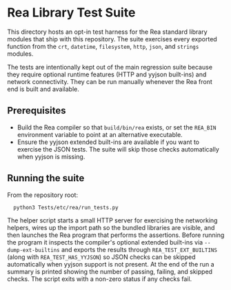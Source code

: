 # Rea Library Test Suite

This directory hosts an opt-in test harness for the Rea standard library
modules that ship with this repository.  The suite exercises every exported
function from the `crt`, `datetime`, `filesystem`, `http`, `json`, and
`strings` modules.

The tests are intentionally kept out of the main regression suite because they
require optional runtime features (HTTP and yyjson built-ins) and network
connectivity.  They can be run manually whenever the Rea front end is built and
available.

## Prerequisites

* Build the Rea compiler so that `build/bin/rea` exists, or set the
  `REA_BIN` environment variable to point at an alternative executable.
* Ensure the yyjson extended built-ins are available if you want to exercise the
  JSON tests.  The suite will skip those checks automatically when yyjson is
  missing.

## Running the suite

From the repository root:

```bash
  python3 Tests/etc/rea/run_tests.py
```

The helper script starts a small HTTP server for exercising the networking
helpers, wires up the import path so the bundled libraries are visible, and then
launches the Rea program that performs the assertions.  Before running the
program it inspects the compiler's optional extended built-ins via
``--dump-ext-builtins`` and exports the results through
``REA_TEST_EXT_BUILTINS`` (along with ``REA_TEST_HAS_YYJSON``) so JSON checks can
be skipped automatically when yyjson support is not present.  At the end of the
run a summary is printed showing the number of passing, failing, and skipped
checks.  The script exits with a non-zero status if any checks fail.
